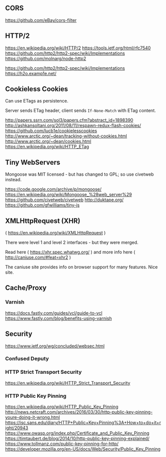 
<!--
-->

CORS
-----

https://github.com/eBay/cors-filter


HTTP/2
------

https://en.wikipedia.org/wiki/HTTP/2
https://tools.ietf.org/html/rfc7540
https://github.com/http2/http2-spec/wiki/Implementations
https://github.com/molnarg/node-http2

https://github.com/http2/http2-spec/wiki/Implementations
https://h2o.examp1e.net/

Cookieless Cookies
------------------

Can use ETags as persistence.

Server sends ETag header, client sends `If-None-Match` with
ETag content.

http://papers.ssrn.com/sol3/papers.cfm?abstract_id=1898390
http://ashkansoltani.org/2011/08/11/respawn-redux-flash-cookies/
https://github.com/lucb1e/cookielesscookies
http://www.arctic.org/~dean/tracking-without-cookies.html
http://www.arctic.org/~dean/cookies.html
https://en.wikipedia.org/wiki/HTTP_ETag

Tiny WebServers
---------------

Mongoose was MIT licensed - but has changed to GPL; so use
civetweb instead.

https://code.google.com/archive/p/mongoose/
https://en.wikipedia.org/wiki/Mongoose_%28web_server%29
https://github.com/civetweb/civetweb
http://duktape.org/
https://github.com/gfwilliams/tiny-js

XMLHttpRequest (XHR)
--------------

( https://en.wikipedia.org/wiki/XMLHttpRequest )

There were level 1 and level 2 interfaces - but they were merged.

Read here ( https://xhr.spec.whatwg.org/ )
and more info here ( http://caniuse.com/#feat=xhr2 )

The caniuse site provides info on browser support for
many features.  Nice site.

Cache/Proxy
------------

### Varnish

https://docs.fastly.com/guides/vcl/guide-to-vcl
https://www.fastly.com/blog/benefits-using-varnish

Security
--------

https://www.ietf.org/wg/concluded/websec.html

### Confused Deputy

### HTTP Strict Transport Security

https://en.wikipedia.org/wiki/HTTP_Strict_Transport_Security

### HTTP Public Key Pinning

https://en.wikipedia.org/wiki/HTTP_Public_Key_Pinning
http://news.netcraft.com/archives/2016/03/30/http-public-key-pinning-youre-doing-it-wrong.html
https://isc.sans.edu/diary/HTTP+Public+Key+Pinning%3A+How+to+do+it+right/20943
https://www.owasp.org/index.php/Certificate_and_Public_Key_Pinning
https://timtaubert.de/blog/2014/10/http-public-key-pinning-explained/
https://www.tollmanz.com/public-key-pinning-for-http/
https://developer.mozilla.org/en-US/docs/Web/Security/Public_Key_Pinning

<!-- vim: set autoindent expandtab sw=4 syntax=markdown: -->
